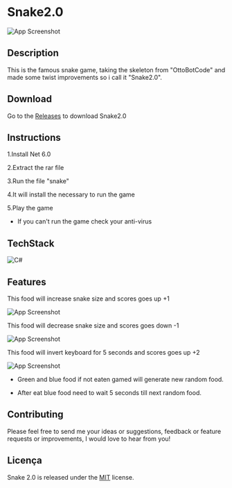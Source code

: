 
# Snake2.0







![App Screenshot](https://imgtr.ee/images/2023/09/16/45ae6c373883a24ebc048557ddec35b0.png)

## Description

This is the famous snake game, taking the skeleton from "OttoBotCode" and made some twist improvements so i call it "Snake2.0".

## Download

Go to the [Releases](https://github.com/luissantos88/Snake2.0/releases/tag/Latest) to download Snake2.0

## Instructions

1.Install Net 6.0

2.Extract the rar file

3.Run the file "snake"

4.It will install the necessary to run the game

5.Play the game

- If you can't run the game check your anti-virus

## TechStack

![C#](https://skillicons.dev/icons?i=cs)



## Features

This food will increase snake size and scores goes up +1

![App Screenshot](https://imgtr.ee/images/2023/09/16/4f5cbf4a1b3096d084d80b10f2edff7d.png)


This food will decrease snake size and scores goes down -1

![App Screenshot](https://imgtr.ee/images/2023/09/16/543ce6a2b2266d0e75c83a63b777def3.png)

This food will invert keyboard for 5 seconds and scores goes up +2

![App Screenshot](https://imgtr.ee/images/2023/09/16/b8cd3f956a008a7e3552ba7d795078ec.png)


- Green and blue food if not eaten gamed will generate new random food.

- After eat blue food need to wait 5 seconds till next random food.


## Contributing

Please feel free to send me your ideas or suggestions, feedback or feature requests or improvements, I would love to hear from you!

## Licença

Snake 2.0 is released under the [MIT](https://choosealicense.com/licenses/mit/) license.

